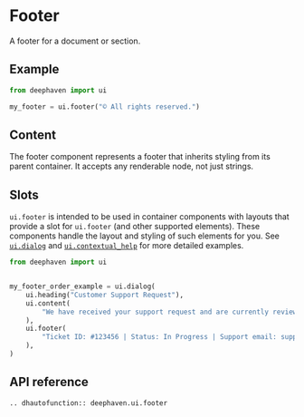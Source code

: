 # Footer

A footer for a document or section.

## Example

```python
from deephaven import ui

my_footer = ui.footer("© All rights reserved.")
```

## Content

The footer component represents a footer that inherits styling from its parent container. It accepts any renderable node, not just strings.

## Slots

`ui.footer` is intended to be used in container components with layouts that provide a slot for `ui.footer` (and other supported elements). These components handle the layout and styling of such elements for you. See [`ui.dialog`](./dialog.md#content) and [`ui.contextual_help`](./contextual_help#example) for more detailed examples.

```python
from deephaven import ui


my_footer_order_example = ui.dialog(
    ui.heading("Customer Support Request"),
    ui.content(
        "We have received your support request and are currently reviewing it. Our team will get back to you soon."
    ),
    ui.footer(
        "Ticket ID: #123456 | Status: In Progress | Support email: support@deephaven.io"
    ),
)
```

## API reference

```{eval-rst}
.. dhautofunction:: deephaven.ui.footer
```
